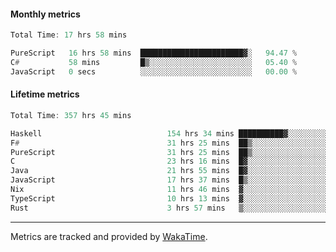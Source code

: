 #### Monthly metrics
<!--START_SECTION:wakamonthly-->

```asm
Total Time: 17 hrs 58 mins

PureScript   16 hrs 58 mins  ███████████████████████▓░   94.47 %
C#           58 mins         █▒░░░░░░░░░░░░░░░░░░░░░░░   05.40 %
JavaScript   0 secs          ░░░░░░░░░░░░░░░░░░░░░░░░░   00.00 %
```

<!--END_SECTION:wakamonthly-->
#### Lifetime metrics
<!--START_SECTION:wakalifetime-->

```asm
Total Time: 357 hrs 45 mins

Haskell                            154 hrs 34 mins ██████████▓░░░░░░░░░░░░░░   43.06 %
F#                                 31 hrs 25 mins  ██▒░░░░░░░░░░░░░░░░░░░░░░   08.76 %
PureScript                         31 hrs 25 mins  ██▒░░░░░░░░░░░░░░░░░░░░░░   08.76 %
C                                  23 hrs 16 mins  █▓░░░░░░░░░░░░░░░░░░░░░░░   06.48 %
Java                               21 hrs 55 mins  █▓░░░░░░░░░░░░░░░░░░░░░░░   06.11 %
JavaScript                         17 hrs 37 mins  █▒░░░░░░░░░░░░░░░░░░░░░░░   04.91 %
Nix                                11 hrs 46 mins  ▓░░░░░░░░░░░░░░░░░░░░░░░░   03.28 %
TypeScript                         10 hrs 13 mins  ▓░░░░░░░░░░░░░░░░░░░░░░░░   02.85 %
Rust                               3 hrs 57 mins   ▒░░░░░░░░░░░░░░░░░░░░░░░░   01.10 %
```

<!--END_SECTION:wakalifetime-->

---

Metrics are tracked and provided by [WakaTime](https://github.com/athul/waka-readme).

